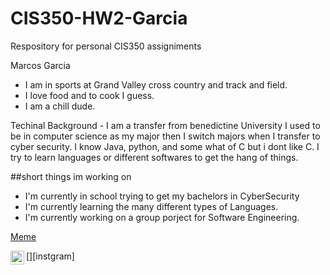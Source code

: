# CIS350-HW2-Garcia
Respository for personal CIS350 assigniments

Marcos Garcia
 - I am in sports at Grand Valley cross country and track and field.
 - I love food and to cook I guess.
 - I am a chill dude. 

Techinal Background - 
I am a transfer from benedictine University I used to be in computer science as my major then I switch majors when I transfer to cyber security. I know Java, python, and some what of C but i dont like C. I try to learn languages or different softwares to get the hang of things. 

##short things im working on
- I'm currently in school trying to get my bachelors in CyberSecurity
- I'm currently learning the many different types of Languages. 
- I'm currently working on a group porject for Software Engineering. 

[Meme](https://external-preview.redd.it/kYYHugWRKOyYWrDFwxF8pOFMrWO5hD8LeX1E62soYKw.png?auto=webp&s=1d8a11aed24c907fd232b14a8b70e2c602f68cbf)

[<img align="left" alt="codeSTACKr | Instagram" width="22px" src="https://www.instagram.com/garcia_m626/" />][instgram]

